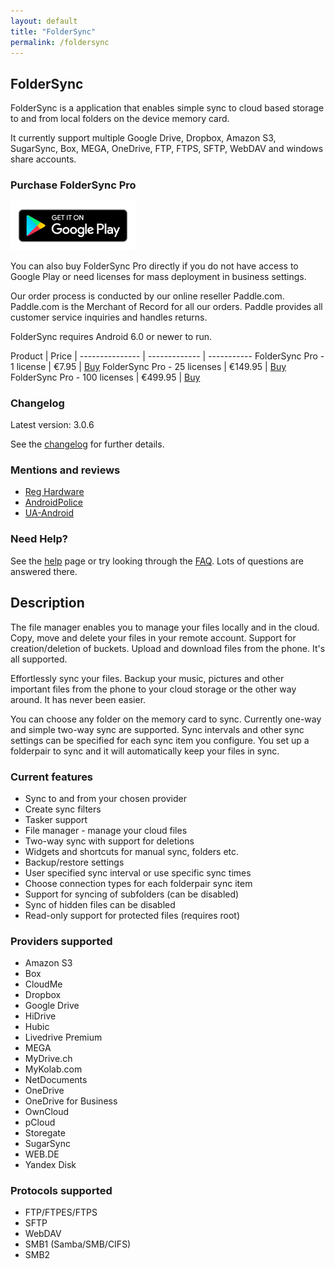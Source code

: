 ```yaml
---
layout: default
title: "FolderSync"
permalink: /foldersync
---
```


## FolderSync
FolderSync is a application that enables simple sync to cloud based storage to and from local folders on the device memory card. 

It currently support multiple Google Drive, Dropbox, Amazon S3, SugarSync, Box, MEGA, OneDrive, FTP, FTPS, SFTP, WebDAV and windows share accounts. 

### Purchase FolderSync Pro

<a href="https://play.google.com/store/apps/details?id=dk.tacit.android.foldersync.full"><img src="../assets/img/android_app_on_play_logo_large.png" alt="drawing" style="width:200px;"/></a>


You can also buy FolderSync Pro directly if you do not have access to Google Play or need licenses for mass deployment in business settings.

Our order process is conducted by our online reseller Paddle.com. Paddle.com is the Merchant of Record for all our orders. Paddle provides all customer service inquiries and handles returns.

FolderSync requires Android 6.0 or newer to run.
    

Product     |   Price | 
--------------- | -------------	 | -----------
FolderSync Pro -   1 license   |    €7.95 | <a href="#!" class="paddle_button" data-product="529456">Buy</a>
FolderSync Pro -  25 licenses  |  €149.95 | <a href="#!" class="paddle_button" data-product="529458">Buy</a>
FolderSync Pro - 100 licenses  |  €499.95 | <a href="#!" class="paddle_button" data-product="529459">Buy</a>


### Changelog
Latest version: 3.0.6

See the [changelog](/foldersync/changelog) for further details.

### Mentions and reviews

* [Reg Hardware](http://www.reghardware.com/2012/06/26/app_of_the_week_android_foldersync/)
* [AndroidPolice](http://www.androidpolice.com/2012/05/29/foldersync-is-an-amazingly-powerful-syncing-utility-with-ocd-level-controls/)
* [UA-Android](http://ua-android.com/en/2012/01/24/foldersync-sinhronizatsiya-android-pristroyi-z-hmarami/)

### Need Help?
See the [help](/foldersync/help) page or try looking through the [FAQ](/foldersync/faq). Lots of questions are answered there.

## Description

The file manager enables you to manage your files locally and in the cloud. Copy, move and delete  your files in your remote account. Support for creation/deletion of buckets. Upload and download files from the phone. It's all supported.

Effortlessly sync your files. Backup your music, pictures and other important files from the phone to your cloud storage or the other way around. It has never been easier. 

You can choose any folder on the memory card to sync. Currently one-way and simple two-way sync are supported. 
Sync intervals and other sync settings can be specified for each sync item you configure. You set up a folderpair to sync and it will automatically keep your files in sync. 

### Current features 

* Sync to and from your chosen provider 
* Create sync filters 
* Tasker support 
* File manager - manage your cloud files 
* Two-way sync with support for deletions 
* Widgets and shortcuts for manual sync, folders etc.
* Backup/restore settings 
* User specified sync interval or use specific sync times 
* Choose connection types for each folderpair sync item 
* Support for syncing of subfolders (can be disabled) 
* Sync of hidden files can be disabled
* Read-only support for protected files (requires root)

### Providers supported 

* Amazon S3
* Box
* CloudMe
* Dropbox
* Google Drive 
* HiDrive
* Hubic 
* Livedrive Premium
* MEGA
* MyDrive.ch 
* MyKolab.com
* NetDocuments 
* OneDrive
* OneDrive for Business
* OwnCloud
* pCloud
* Storegate
* SugarSync
* WEB.DE
* Yandex Disk

### Protocols supported

* FTP/FTPES/FTPS 
* SFTP 
* WebDAV
* SMB1 (Samba/SMB/CIFS)
* SMB2
